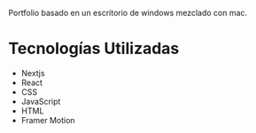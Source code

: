 Portfolio basado en un escritorio de windows mezclado con mac.

# Tecnologías Utilizadas
- Nextjs
- React
- CSS
- JavaScript
- HTML
- Framer Motion
